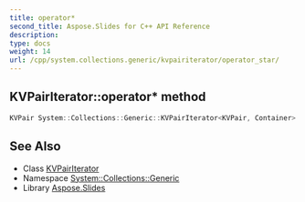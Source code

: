 ```yaml
---
title: operator*
second_title: Aspose.Slides for C++ API Reference
description: 
type: docs
weight: 14
url: /cpp/system.collections.generic/kvpairiterator/operator_star/
---
```

## KVPairIterator::operator* method




```cpp
KVPair System::Collections::Generic::KVPairIterator<KVPair, Container>::operator*() const
```

## See Also

* Class [KVPairIterator](../)
* Namespace [System::Collections::Generic](../../)
* Library [Aspose.Slides](../../../)
